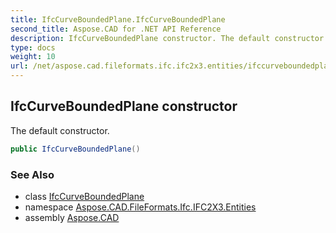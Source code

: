 ```yaml
---
title: IfcCurveBoundedPlane.IfcCurveBoundedPlane
second_title: Aspose.CAD for .NET API Reference
description: IfcCurveBoundedPlane constructor. The default constructor
type: docs
weight: 10
url: /net/aspose.cad.fileformats.ifc.ifc2x3.entities/ifccurveboundedplane/ifccurveboundedplane/
---
```

## IfcCurveBoundedPlane constructor

The default constructor.

```csharp
public IfcCurveBoundedPlane()
```

### See Also

* class [IfcCurveBoundedPlane](../)
* namespace [Aspose.CAD.FileFormats.Ifc.IFC2X3.Entities](../../ifccurveboundedplane/)
* assembly [Aspose.CAD](../../../)



